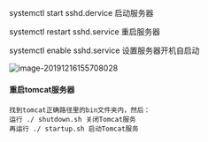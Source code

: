 systemctl start sshd.dervice   启动服务器



systemctl restart sshd.service  重启服务器



systemctl enable sshd.service  设置服务器开机自启动



![image-20191216155708028](C:\Users\小win\AppData\Roaming\Typora\typora-user-images\image-20191216155708028.png)



#### 重启tomcat服务器

```
找到tomcat正确路径里的bin文件夹内，然后：
运行 ./ shutdown.sh 关闭Tomcat服务
再运行 ./ startup.sh 启动Tomcat服务
```

